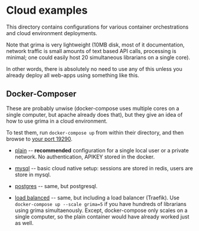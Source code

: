 # Cloud examples

This directory contains configurations for various container orchestrations
and cloud environment deployments.

Note that grima is very lightweight (10MB disk, most of it documentation,
network traffic is small amounts of text based API calls, processing is
minimal; one could easily host 20 simultaneous librarians on a single core).

In other words, there is absolutely no need to use any of this unless you
already deploy all web-apps using something like this.

## Docker-Composer

These are probably unwise (docker-compose uses multiple cores on a single
computer, but apache already does that), but they give an idea of how
to use grima in a cloud environment.

To test them, run `docker-compose up` from within their directory, and
then browse to [your port 19290](http://127.0.0.1:19290).

* [plain](ComposerPlain/docker-compose.yml) -- **recommended** configuration
for a single local user or a private network. No authentication, APIKEY
stored in the docker.

* [mysql](ComposerMysql/docker-compose.yml) -- basic cloud native setup:
sessions are stored in redis, users are store in mysql.

* [postgres](ComposerPgsql/docker-compose.yml) -- same, but postgresql.

* [load balanced](ComposerTraefik/docker-compose.yml) -- same, but including a
load balancer (Traefik). Use `docker-compose up --scale grima=5` if you have hundreds
of librarians using grima simultaenously. Except, docker-compose only scales
on a single computer, so the plain container would have already worked just
as well.


